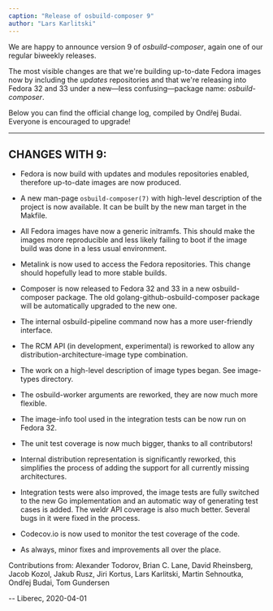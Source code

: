 ```yaml
---
caption: "Release of osbuild-composer 9"
author: "Lars Karlitski"
---
```

We are happy to announce version 9 of *osbuild-composer*, again one of our
regular biweekly releases.

The most visible changes are that we're building up-to-date Fedora images now
by including the *updates* repositories and that we're releasing into Fedora 32
and 33 under a new—less confusing—package name: *osbuild-composer*.

Below you can find the official change log, compiled by Ondřej Budai. Everyone
is encouraged to upgrade!

----

## CHANGES WITH 9:

* Fedora is now build with updates and modules repositories enabled, therefore
  up-to-date images are now produced.

* A new man-page `osbuild-composer(7)` with high-level description of the
  project is now available. It can be built by the new man target in the
  Makfile.

* All Fedora images have now a generic initramfs. This should make the images
  more reproducible and less likely failing to boot if the image build was done
  in a less usual environment.

* Metalink is now used to access the Fedora repositories. This change should
  hopefully lead to more stable builds.

* Composer is now released to Fedora 32 and 33 in a new osbuild-composer
  package. The old golang-github-osbuild-composer package will be automatically
  upgraded to the new one.

* The internal osbuild-pipeline command now has a more user-friendly interface.

* The RCM API (in development, experimental) is reworked to allow any
  distribution-architecture-image type combination.

* The work on a high-level description of image types began.  See image-types
  directory.

* The osbuild-worker arguments are reworked, they are now much more flexible.

* The image-info tool used in the integration tests can be now run on Fedora
  32.

* The unit test coverage is now much bigger, thanks to all contributors!

* Internal distribution representation is significantly reworked, this
  simplifies the process of adding the support for all currently missing
  architectures.

* Integration tests were also improved, the image tests are fully switched to
  the new Go implementation and an automatic way of generating test cases is
  added. The weldr API coverage is also much better. Several bugs in it were
  fixed in the process.

* Codecov.io is now used to monitor the test coverage of the code.

* As always, minor fixes and improvements all over the place.

Contributions from: Alexander Todorov, Brian C. Lane, David Rheinsberg, Jacob
Kozol, Jakub Rusz, Jiri Kortus, Lars Karlitski, Martin Sehnoutka, Ondřej Budai,
Tom Gundersen

-- Liberec, 2020-04-01
